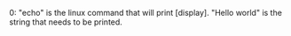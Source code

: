 0: "echo" is the linux command that will print [display]. "Hello world" is the string that needs to be printed.
